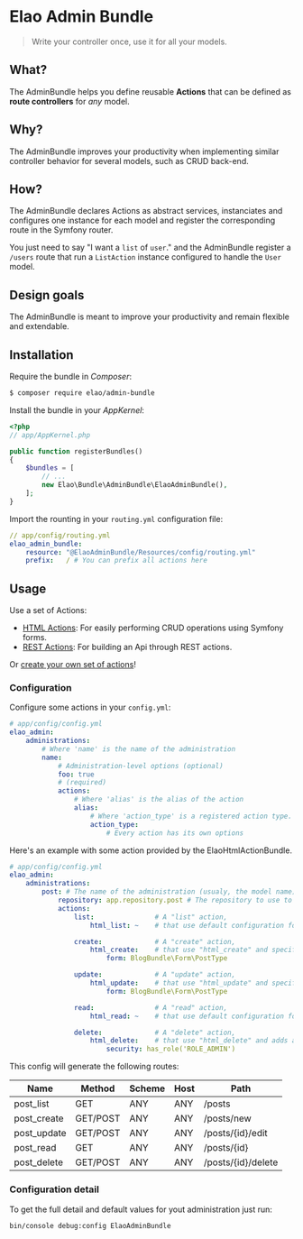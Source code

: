 Elao Admin Bundle
=================

> Write your controller once, use it for all your models.

## What?

The AdminBundle helps you define reusable __Actions__ that can be defined as __route controllers__ for _any_ model.

## Why?

The AdminBundle improves your productivity when implementing similar controller behavior for several models, such as CRUD back-end.

## How?

The AdminBundle declares Actions as abstract services, instanciates and configures one instance for each model and register the corresponding route in the Symfony router.

You just need to say "I want a `list` of `user`." and the AdminBundle register a `/users` route that run a `ListAction` instance configured to handle the `User` model.

## Design goals

The AdminBundle is meant to improve your productivity and remain flexible and extendable.

## Installation

Require the bundle in _Composer_:

```bash
$ composer require elao/admin-bundle
```

Install the bundle in your _AppKernel_:

```php
<?php
// app/AppKernel.php

public function registerBundles()
{
    $bundles = [
        // ...
        new Elao\Bundle\AdminBundle\ElaoAdminBundle(),
    ];
}
```

Import the rounting in your `routing.yml` configuration file:

```yml
// app/config/routing.yml
elao_admin_bundle:
    resource: "@ElaoAdminBundle/Resources/config/routing.yml"
    prefix:   / # You can prefix all actions here

```

## Usage

Use a set of Actions:

- [HTML Actions](https://github.com/Elao/ElaoHtmlActionBundle): For easily performing CRUD operations using Symfony forms.
- [REST Actions](https://github.com/Elao/ElaoRestActionBundle): For building an Api through REST actions.

Or [create your own set of actions](Resources/doc/actions.md)!

### Configuration

Configure some actions in your `config.yml`:

```yml
# app/config/config.yml
elao_admin:
    administrations:
        # Where 'name' is the name of the administration
        name:
            # Administration-level options (optional)
            foo: true
            # (required)
            actions:
                # Where 'alias' is the alias of the action
                alias:
                    # Where 'action_type' is a registered action type.
                    action_type:
                        # Every action has its own options
```

Here's an example with some action provided by the ElaoHtmlActionBundle.

```yml
# app/config/config.yml
elao_admin:
    administrations:
        post: # The name of the administration (usualy, the model name)
            repository: app.repository.post # The repository to use to access the model
            actions:
                list:               # A "list" action,
                    html_list: ~    # that use default configuration for "html_list".

                create:             # A "create" action,
                    html_create:    # that use "html_create" and specify the form to use.
                        form: BlogBundle\Form\PostType

                update:             # A "update" action,
                    html_update:    # that use "html_update" and specify the form to use.
                        form: BlogBundle\Form\PostType

                read:               # A "read" action,
                    html_read: ~    # that use default configuration for "html_read".

                delete:             # A "delete" action,
                    html_delete:    # that use "html_delete" and adds a security restriction.
                        security: has_role('ROLE_ADMIN')
```

This config will generate the following routes:

| Name        | Method   | Scheme | Host | Path               |
| ----------- | -------- | ------ | ---- | ------------------ |
| post_list   | GET      | ANY    | ANY  | /posts             |
| post_create | GET/POST | ANY    | ANY  | /posts/new         |
| post_update | GET/POST | ANY    | ANY  | /posts/{id}/edit   |
| post_read   | GET      | ANY    | ANY  | /posts/{id}        |
| post_delete | GET/POST | ANY    | ANY  | /posts/{id}/delete |

### Configuration detail

To get the full detail and default values for yout administration just run:

    bin/console debug:config ElaoAdminBundle
